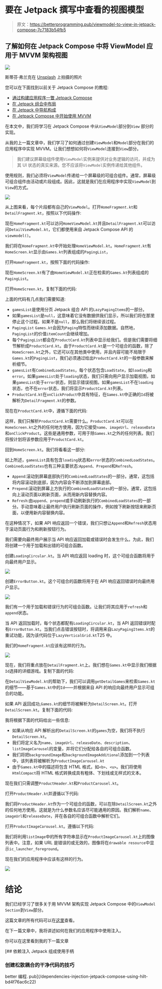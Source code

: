 # 要在 Jetpack 撰写中查看的视图模型

> 原文：<https://betterprogramming.pub/viewmodel-to-view-in-jetpack-compose-7c7183b54fb5>

## 了解如何在 Jetpack Compose 中将 ViewModel 应用于 MVVM 架构视图

![](img/8d7492f9b1db8e569f35e367d9d68570.png)

斯蒂芬·弗兰克在 [Unsplash](https://unsplash.com?utm_source=medium&utm_medium=referral) 上拍摄的照片

您可以在下面找到以前关于 Jetpack Compose 的教程:

*   [通过构建应用程序一瞥 Jetpack Compose](/a-glimse-into-jetpack-compose-by-building-an-app-a7869723d4e8)
*   [在 Jetpack 组合中布局](/layouting-in-jetpack-compose-8c16e687bfe5)
*   [在 Jetpack 中导航构成](/navigation-routes-in-jetpack-compose-ce2e0337ed28)
*   [在 Jetpack Compose 中开始使用 MVVM](/mvvm-in-jetpack-compose-part-4-fe757a1a1b84)

在本文中，我们将学习在 Jetpack Compose 中从`ViewModel`部分到`View` 部分的实现。

从我的上一篇文章中，我们学习了如何通过创建`ViewModel`和`Model`部分在我们的应用程序中实现 MVVM。让我们想想如何将`ViewModel`连接到`View`部分。

> 我们建议屏幕级组件使用`ViewModel`实例来提供对业务逻辑的访问，并成为其 UI 状态的真实来源。您不应该将`ViewModel`实例传递给其他组件。

使用规则，我们必须将`ViewModel`传递给一个屏幕级的可组合组件。通常，屏幕级可组合组件由活动或片段组成。因此，这就是我们在应用程序中实现`ViewModel`到`View`的方式。

![](img/695945101c3b9c9007a4d2b75a4b5b2e.png)

从上图来看，每个片段都有自己的`ViewModel`。打开`HomeFragment.kt`和`DetailFragment.kt`，按照以下代码操作:

现在`HomeFragment.kt`可以访问`HomeViewModel.kt`并且`DetailFragment.kt`可以访问`DetailViewModel.kt`，它们都使用来自 Jetpack Compose API 的`viewmodel()`。

我们将在`HomeFragment.kt`中开始处理`HomeViewModel.kt`。`HomeFragment.kt`有`HomeScreen.kt`显示由`Games.kt`列表组成的`PagingList`，

打开`HomeFragment.kt`，按照下面的代码操作:

现在`HomeScreen.kt`有了由`HomeViewModel.kt`正在检索的`Games.kt`列表组成的`PagingList`。

打开`HomeScreen.kt`，复制下面的代码:

上面的代码有几点我们需要知道:

*   `gamesList`是使用分页 Jetpack 组合 API 的`LazyPagingItems`的一部分。
*   如果`gamesList`是`null`，这意味着它没有数据供我们显示，所以我们将在那里停止这个过程。如果不是`null`，那么我们将继续该过程。
*   `PagingList` `Games.kt`会因为`Paging`特性而继续添加数据。自然地，`PagingList`的价值`itemCount`会继续增加。
*   每个`PagingList`都会在`ProductCard.kt`列表中显示给我们。但是我们需要将细节解析成`ProductCard.kt`。由于`ProductCard.kt`是一个可组合的函数，除了`HomeScreen.kt`之外，它还可以在其他类中使用，并且内容可能不局限于`Games.kt`的`PagingList`，我们必须通过给出`ProductCard.kt`的一般参数来解析细节。
*   `gamesList`有`CombinedLoadStates`，每个状态包含`LoadState`，如`loading`和`error`。如果`gamesList`处于`loading`状态，我们只需向用户显示加载视图，如果`gamesList`处于`error`状态，则显示错误视图。如果`gamesList`不在`loading`状态，也不在`error`状态，我们将显示`ProductCard.kt`列表。
*   `ProductCard.kt`在`onClickProduct`中具有特征，在`Games.kt`中正确的`Id`将被解析为`DetailFragment.kt`的参数。

现在在`ProductCard.kt`中，遵循下面的代码:

这样，我们只解析`ProductCard.kt`需要什么。`ProductCard.kt`可以在`HomeScreen.kt`之外的任何地方使用，因为它接受`name`、`imageUrl`、`releaseData`和`onClickProduct`。这些是通用参数，可用于除`Games.kt`之外的任何列表。我们将按计划将该参数应用于`ProductCard.kt`。

回到`HomeScreen.kt`。我们将看看这一部分:

如上所述，`gamesList`具有包含`loading`状态和`error`状态的`CombinedLoadStates`。`CombinedLoadStates`也有三种主要状态:`Append`、`Prepend`和`Refresh`。

*   `Append`:滚动到屏幕底部执行的`CombinedLoadStates`的一部分。通常，这包括将内容滚动到底部，因为内容会不断添加到屏幕底部。
*   `Prepend`:滚动到屏幕上方执行的`CombinedLoadStates`的一部分。通常，这包括向上滚动页面以刷新页面，从而用新内容替换内容。
*   `Refresh`:由`append`、`prepend`或手动刷新执行的`CombinedLoadStates`的一部分。手动意味着让最终用户执行刷新页面的操作，例如按下刷新按钮来刷新页面，以便用新内容替换内容。

在这种情况下，如果 API 响应返回一个错误，我们只想让`Append`和`Refresh`状态用于滚动页面行为和刷新按钮行为。

我们需要向最终用户展示当 API 响应返回加载或错误时会发生什么。为此，我们将创建一个用于加载和出错的可组合函数。

创建`LoadingCircular.kt`。当 API 响应返回 loading 时，这个可组合函数将用于向最终用户显示。

![](img/b51b044f467ff2882d98c3d86bb8bc8d.png)

创建`ErrorButton.kt`。这个可组合的函数将用于在 API 响应返回错误时向最终用户显示。

![](img/f5b876afe6777b4c9d6308bee98e2619.png)

我们有一个用于加载和错误行为的可组合函数。让我们将其应用于`refresh`和`append`状态。

当 API 返回加载时，每个状态都配有`LoadingCircular.kt`，当 API 返回错误时配有`ErrorButton.kt`。当我们点击错误按钮时，将调用来自`LazyPagingItems.kt`的重试功能，因为该代码位于`LazyVerticalGrid.kt`T25 中。

我们的`HomeFragment.kt`应该有这样的行为。

![](img/3f78a54a3bbb88f90750ef3055d02263.png)

现在，我们将重点放在`DetailFragment.kt`上。我们想在`Games.kt`中显示我们根据`Id`选择的详细游戏。复制下面的代码:

在`DetailViewModel.kt`的帮助下，我们可以调用`getDetailGames`来检索`Games.kt`的细节——基于`Games.kt`中的`Id`——并根据来自 API 的响应向最终用户显示可组合的功能。

如果 API 返回成功,`Games.kt`的细节将被解析为`DetailScreen.kt`。打开`DetailScreen.kt`。复制下面的代码:

我将根据下面的代码给出一些信息:

*   如果从响应 API 解析出的`DetailScreen.kt`的`games`为空，我们将不执行`DetailScreen.kt`。
*   我们将定义名为`name`、`imageUrl`、`releaseDate`、`description`、`listImageCarousel`的变量，并将它们分配给各自的可组合函数。
*   我们将把`backgroundImage`和`backgroundImageAdditional`添加到一个列表中，该列表将被解析为`ProductImageCarousel.kt`
*   由于`Games.kt`中的描述将包含 HTML 格式，如`<b>`、`<u>`。我们将使用`HtmlCompact`将 HTML 格式转换成具有粗体、下划线或无样式的文本。

现在我们只需调整`ProductHeader.kt`和`ProductCarousel.kt`。

打开`ProductHeader.kt`并遵循以下代码:

我们将`ProductHeader.kt`作为一个可组合的函数，可以在除`DetailScreen.kt`之外的任何地方使用。这就是为什么参数名应该尽可能通用的原因。我们解析`name`、`imageUrl`和`releaseDate`，并在各自的可组合函数中解析它们。

打开`ProductImageCarousel.kt`。遵循以下代码:

我们将利用`listImage`中的所有字符串显示在`ProductImageCarousel.kt`上的图像列表中。注意，如果 URL 是错误的或无效的，图像将在`drawable resource`中显示`ic_launcher_foreground`。

现在我们的应用程序中应该有这样的行为。

![](img/bc952be5f12ea4d9a1516c7ddf3bc9e4.png)

# 结论

我们已经学习了很多关于用 MVVM 架构实现 Jetpack Compose 中的`ViewModel Section`到`View`部分。

这篇文章的所有代码可以在[这里](https://github.com/SkyairOnline/Jetpack-Compose)查看。

在下一篇文章中，我将讲述如何在我们的应用程序中使用注入。

你可以在这里看到我的下一篇文章

[](/dependencies-injection-jetpack-compose-using-hilt-bd4f76ac6c22) [## 依赖注入 Jetpack 组成使用手柄

### 创建松散耦合的干净代码的技巧

better 编程. pub](/dependencies-injection-jetpack-compose-using-hilt-bd4f76ac6c22)